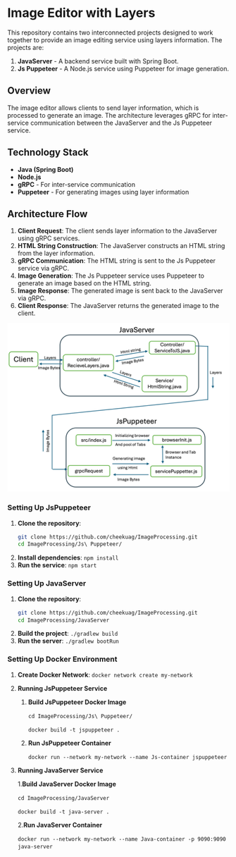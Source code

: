 # Image Editor with Layers

This repository contains two interconnected projects designed to work together to provide an image editing service using layers information. The projects are:

1. **JavaServer** - A backend service built with Spring Boot.
2. **Js Puppeteer** - A Node.js service using Puppeteer for image generation.

## Overview

The image editor allows clients to send layer information, which is processed to generate an image. The architecture leverages gRPC for inter-service communication between the JavaServer and the Js Puppeteer service.

## Technology Stack

- **Java (Spring Boot)**
- **Node.js**
- **gRPC** - For inter-service communication
- **Puppeteer** - For generating images using layer information

## Architecture Flow

1. **Client Request**: The client sends layer information to the JavaServer using gRPC services.
2. **HTML String Construction**: The JavaServer constructs an HTML string from the layer information.
3. **gRPC Communication**: The HTML string is sent to the Js Puppeteer service via gRPC.
4. **Image Generation**: The Js Puppeteer service uses Puppeteer to generate an image based on the HTML string.
5. **Image Response**: The generated image is sent back to the JavaServer via gRPC.
6. **Client Response**: The JavaServer returns the generated image to the client.

![Architecture Diagram](architectureDiagram.png)


### Setting Up JsPuppeteer

1. **Clone the repository**:
   ```bash
   git clone https://github.com/cheekuag/ImageProcessing.git
   cd ImageProcessing/Js\ Puppeteer/

2. **Install dependencies**: `npm install`
3. **Run the service**:  `npm start`

   
### Setting Up JavaServer

1. **Clone the repository**:
   ```bash
   git clone https://github.com/cheekuag/ImageProcessing.git
   cd ImageProcessing/JavaServer

2. **Build the project**: `./gradlew build`
3. **Run the server**:  `./gradlew bootRun`



### Setting Up Docker Environment

1. **Create Docker Network**: `docker network create my-network`

2. **Running JsPuppeteer Service**
   
   1. **Build JsPuppeteer Docker Image**
    
      `cd ImageProcessing/Js\ Puppeteer/`
      
      `docker build -t jspuppeteer .`
   3. **Run JsPuppeteer Container**
    
      `docker run --network my-network --name Js-container jspuppeteer`

3. **Running JavaServer Service**
   
   1.**Build JavaServer Docker Image**

   `cd ImageProcessing/JavaServer`
   
   `docker build -t java-server .`

   2.**Run JavaServer Container**
   
      `docker run --network my-network --name Java-container -p 9090:9090 java-server`






